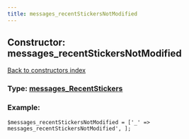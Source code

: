 ```yaml
---
title: messages_recentStickersNotModified
---
```

## Constructor: messages\_recentStickersNotModified  
[Back to constructors index](index.md)






### Type: [messages\_RecentStickers](../types/messages_RecentStickers.md)


### Example:

```
$messages_recentStickersNotModified = ['_' => messages_recentStickersNotModified', ];
```
